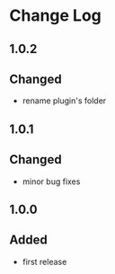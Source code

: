 # Change Log

## 1.0.2
## Changed
- rename plugin's folder

## 1.0.1
## Changed
- minor bug fixes

## 1.0.0
## Added
- first release
